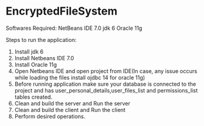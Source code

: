 # EncryptedFileSystem

Softwares Required:
NetBeans IDE 7.0
jdk 6
Oracle 11g

Steps to run the application:

1) Install jdk 6 
2) Install Netbeans IDE 7.0 
3) Install Oracle 11g 
4) Open Netbeans IDE and open project from IDE(In case, any issue occurs while loading the files install ojdbc 14 for oracle 11g)
5) Before running application make sure your database is connected to the project and has user_personal_details,user_files_list and permissions_list tables created.
6) Clean and build the server and Run the server
7) Clean and build the client and Run the client
8) Perform desired operations.
 

